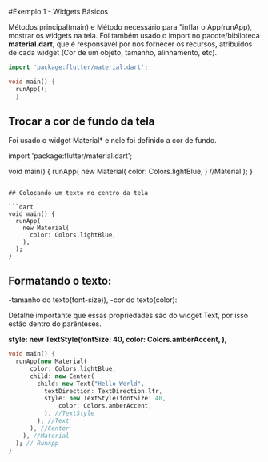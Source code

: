 #Exemplo 1 - Widgets Básicos

Métodos principal(main) e Método necessário para "inflar o App(runApp), mostrar os widgets na tela.
Foi também usado o import no pacote/biblioteca **material.dart**, que é responsável por nos fornecer os recursos, atribuidos de cada widget
(Cor de um objeto, tamanho, alinhamento, etc).

```dart
import 'package:flutter/material.dart';

void main() {
  runApp();
  }
 ```
 
 ## Trocar a cor de fundo da tela
 
 Foi usado o widget Material* e nele foi definido a cor de fundo.
 
 import 'package:flutter/material.dart';

void main() {
 runApp(
  new Material(
     color: Colors.lightBlue,
  ) //Material
 );
}
```

## Colocando um texto no centro da tela

```dart
void main() {
  runApp(
    new Material(
      color: Colors.lightBlue,
    ),
  );
}
  ```
  
  ## Formatando o texto:
  -tamanho do texto(font-size)),
  -cor do texto(color):
  
  Detalhe importante que essas propriedades são do widget Text, por isso estão dentro do parênteses.
  
  **style: new TextStyle(fontSize: 40,
              color: Colors.amberAccent,
    ),**
  
```dart
void main() {
  runApp(new Material(
      color: Colors.lightBlue,
      child: new Center(
        child: new Text("Hello World",
          textDirection: TextDirection.ltr,
          style: new TextStyle(fontSize: 40,
              color: Colors.amberAccent,
          ), //TextStyle
        ), //Text
      ), //Center
    ), //Material
  ); // RunApp
}
```










































      
          
          
          
          
          
          
          
          
          
          
          
          
          
          
          
